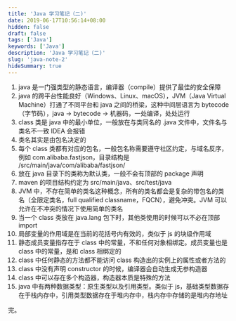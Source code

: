 ```yaml
---
title: 'Java 学习笔记（二)'
date: 2019-06-17T10:56:14+08:00
hidden: false
draft: false
tags: ['Java']
keywords: ['Java']
description: 'Java 学习笔记（二)'
slug: 'java-note-2'
hideSummary: true
---
```


1. java 是一门强类型的静态语言，编译器（compile）提供了最佳的安全保障
2. java 的跨平台性能良好（Windows、Linux、macOS），JVM（Java Virtual Machine）打通了不同平台和 java 之间的桥梁，这种中间层语言为 bytecode （字节码），java -> bytecode -> 机器码，一处编译，处处运行
3. class 类是 java 中的最小单位，一般放在与类同名的 .java 文件中，文件名与类名不一致 IDEA 会报错
4. 类名其实是由包名决定的
5. 每个 class 类都有对应的包名，一般包名称需要遵守社区约定，与域名反序，例如 com.alibaba.fastjson，目录结构是 /src/main/java/com/alibaba/fastjson/
6. 放在 java 目录下的类称为默认类，一般不会有顶部的 package 声明
7. maven 的项目结构约定为 src/main/java、src/test/java
8. JVM 中，不存在简单的类名这种概念，所有的类名都会是复杂的带包名的类名（全限定类名，full qualified classname，FQCN），避免冲突。JVM 可以允许在不冲突的情况下使用简单的类名
9. 当一个 class 类放在 java.lang 包下时，其他类使用的时候可以不必在顶部 import
10. 局部变量的作用域是在当前的花括号内有效的，类似于 js 的块级作用域
11. 静态成员变量指存在于 class 中的常量，不和任何对象相绑定。成员变量也是 class 中的常量，是和 class 相绑定的
12. class 中任何静态的方法都不能访问 class 构造出的实例上的属性或者方法的
13. class 中没有声明 constructor 的时候，编译器会自动生成无参构造器
14. class 中可以存在多个构造器，构造器本质是特殊的方法
15. java 中有两种数据类型：原生类型以及引用类型。类似于 js，基础类型数据存在于栈内存中，引用类型数据存在于堆内存中，栈内存中存储的是堆内存地址

完。
